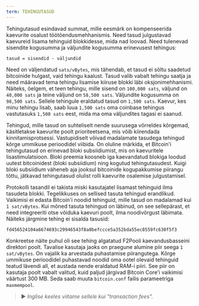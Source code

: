 ```yaml
---
term: TEHINGUTASUD
---
```


Tehingutasud esindavad summat, mille eesmärk on kompenseerida kaevurite osalust töötõendusmehhanismis. Need tasud julgustavad kaevureid lisama tehinguid blokkidesse, mida nad loovad. Need tulenevad sisendite kogusumma ja väljundite kogusumma erinevusest tehingus:

```text
tasud = sisendid - väljundid
```

Need on väljendatud `sats/vBytes`, mis tähendab, et tasud ei sõltu saadetud bitcoinide hulgast, vaid tehingu kaalust. Tasud valib vabalt tehingu saatja ja need määravad tema tehingu lisamise kiiruse blokki läbi oksjonimehhanismi. Näiteks, öelgem, et teen tehingu, mille sisend on `100,000 sats`, väljund on `40,000 sats` ja teine väljund on `58,500 sats`. Väljundite kogusumma on `98,500 sats`. Sellele tehingule eraldatud tasud on `1,500 sats`. Kaevur, kes minu tehingu lisab, saab luua `1,500 sats` oma coinbase tehingus vastutasuks `1,500 sats` eest, mida ma oma väljundites tagasi ei saanud.

Tehingud, mille tasud on suhteliselt nende suurusega võrreldes kõrgemad, käsitletakse kaevurite poolt prioriteetsena, mis võib kiirendada kinnitamisprotsessi. Vastupidiselt võivad madalamate tasudega tehingud kõrge ummikuse perioodidel viibida. On oluline märkida, et Bitcoin'i tehingutasud on erinevad bloki subsiidiumist, mis on kaevuritele lisastimulatsioon. Bloki preemia koosneb iga kaevandatud blokiga loodud uutest bitcoinidest (bloki subsiidium) ning kogutud tehingutasudest. Kuigi bloki subsiidium väheneb aja jooksul bitcoinide kogupakkumise piirangu tõttu, jätkavad tehingutasud olulist rolli kaevurite osalemise julgustamisel.

Protokolli tasandil ei takista miski kasutajatel lisamast tehinguid ilma tasudeta blokki. Tegelikkuses on sellised tasuta tehingud erandlikud. Vaikimisi ei edasta Bitcoin'i noodid tehinguid, mille tasud on madalamad kui `1 sat/vBytes`. Kui mõned tasuta tehingud on läbinud, on see sellepärast, et need integreeriti otse võiduka kaevuri poolt, ilma noodivõrgust läbimata. Näiteks järgmine tehing ei sisalda tasusid:

```text
fd456524104a6674693c29946543f8a0befccce5a352bda55ec8559fc630f5f3
```

Konkreetse näite puhul oli see tehing algatatud F2Pooli kaevandusbasseini direktori poolt. Tavalise kasutaja jaoks on praegune alumine piir seega `1 sat/vBytes`.
On vajalik ka arvestada puhastamise piirangutega. Kõrge ummikuse perioodidel puhastavad noodid oma ootel olevaid tehinguid teatud lävendi all, et austada nende eraldatud RAM-i piiri. See piir on kasutaja poolt vabalt valitud, kuid paljud järgivad Bitcoin Core'i vaikimisi väärtust 300 MB. Seda saab muuta `bitcoin.conf` failis parameetriga `maxmempool`.
> ► *Inglise keeles viitame sellele kui "transaction fees".*